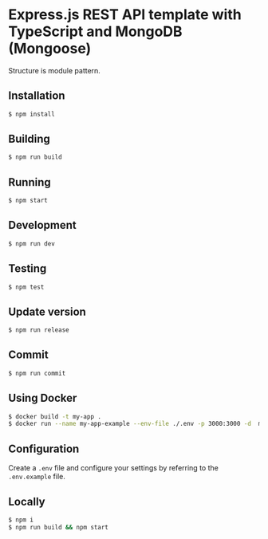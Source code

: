 # Express.js REST API template with TypeScript and MongoDB (Mongoose)

Structure is module pattern.

## Installation

```bash
$ npm install
```

## Building

```bash
$ npm run build
```

## Running

```bash
$ npm start
```

## Development

```bash
$ npm run dev
```

## Testing

```bash
$ npm test
```

## Update version

```bash
$ npm run release
```

## Commit

```bash
$ npm run commit
```

## Using Docker

```bash
$ docker build -t my-app .
$ docker run --name my-app-example --env-file ./.env -p 3000:3000 -d  my-app
```

## Configuration

Create a `.env` file and configure your settings by referring to the `.env.example` file.

## Locally

```bash
$ npm i
$ npm run build && npm start
```
